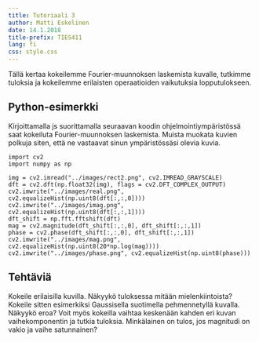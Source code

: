 ```yaml
---
title: Tutoriaali 3
author: Matti Eskelinen
date: 14.1.2018
title-prefix: TIES411
lang: fi
css: style.css
---
```


Tällä kertaa kokeilemme Fourier-muunnoksen laskemista kuvalle, tutkimme tuloksia ja kokeilemme erilaisten operaatioiden vaikutuksia lopputulokseen.

## Python-esimerkki

Kirjoittamalla js suorittamalla seuraavan koodin ohjelmointiympäristössä saat kokeiluta Fourier-muunnoksen laskemista. Muista muokata kuvien polkuja siten, että ne vastaavat sinun ympäristössäsi olevia kuvia.

```{.python}
import cv2
import numpy as np

img = cv2.imread("../images/rect2.png", cv2.IMREAD_GRAYSCALE)
dft = cv2.dft(np.float32(img), flags = cv2.DFT_COMPLEX_OUTPUT)
cv2.imwrite("../images/real.png", cv2.equalizeHist(np.uint8(dft[:,:,0])))
cv2.imwrite("../images/imag.png", cv2.equalizeHist(np.uint8(dft[:,:,1])))
dft_shift = np.fft.fftshift(dft)
mag = cv2.magnitude(dft_shift[:,:,0], dft_shift[:,:,1])
phase = cv2.phase(dft_shift[:,:,0], dft_shift[:,:,1])
cv2.imwrite("../images/mag.png", cv2.equalizeHist(np.uint8(20*np.log(mag))))
cv2.imwrite("../images/phase.png", cv2.equalizeHist(np.uint8(phase)))
```

## Tehtäviä

Kokeile erilaisilla kuvilla. Näkyykö tuloksessa mitään mielenkiintoista? Kokeile sitten esimerkiksi Gaussisella suotimella pehmennetyllä kuvalla. Näkyykö eroa? Voit myös kokeilla vaihtaa keskenään kahden eri kuvan vaihekomponentin ja tutkia tuloksia. Minkälainen on tulos, jos magnitudi on vakio ja vaihe satunnainen?
